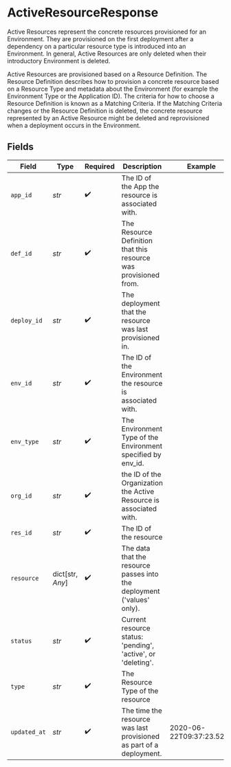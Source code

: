# ActiveResourceResponse

Active Resources represent the concrete resources provisioned for an Environment. They are provisioned on the first deployment after a dependency on a particular resource type is introduced into an Environment. In general, Active Resources are only deleted when their introductory Environment is deleted.

Active Resources are provisioned based on a Resource Definition. The Resource Definition describes how to provision a concrete resource based on a Resource Type and metadata about the Environment (for example the Environment Type or the Application ID). The criteria for how to choose a Resource Definition is known as a Matching Criteria. If the Matching Criteria changes or the Resource Definition is deleted, the concrete resource represented by an Active Resource might be deleted and reprovisioned when a deployment occurs in the Environment.


## Fields

| Field                                                                  | Type                                                                   | Required                                                               | Description                                                            | Example                                                                |
| ---------------------------------------------------------------------- | ---------------------------------------------------------------------- | ---------------------------------------------------------------------- | ---------------------------------------------------------------------- | ---------------------------------------------------------------------- |
| `app_id`                                                               | *str*                                                                  | :heavy_check_mark:                                                     | The ID of the App the resource is associated with.                     |                                                                        |
| `def_id`                                                               | *str*                                                                  | :heavy_check_mark:                                                     | The Resource Definition that this resource was provisioned from.       |                                                                        |
| `deploy_id`                                                            | *str*                                                                  | :heavy_check_mark:                                                     | The deployment that the resource was last provisioned in.              |                                                                        |
| `env_id`                                                               | *str*                                                                  | :heavy_check_mark:                                                     | The ID of the Environment the resource is associated with.             |                                                                        |
| `env_type`                                                             | *str*                                                                  | :heavy_check_mark:                                                     | The Environment Type of the Environment specified by env_id.           |                                                                        |
| `org_id`                                                               | *str*                                                                  | :heavy_check_mark:                                                     | the ID of the Organization the Active Resource is associated with.     |                                                                        |
| `res_id`                                                               | *str*                                                                  | :heavy_check_mark:                                                     | The ID of the resource                                                 |                                                                        |
| `resource`                                                             | dict[str, *Any*]                                                       | :heavy_check_mark:                                                     | The data that the resource passes into the deployment ('values' only). |                                                                        |
| `status`                                                               | *str*                                                                  | :heavy_check_mark:                                                     | Current resource status: 'pending', 'active', or 'deleting'.           |                                                                        |
| `type`                                                                 | *str*                                                                  | :heavy_check_mark:                                                     | The Resource Type of the resource                                      |                                                                        |
| `updated_at`                                                           | *str*                                                                  | :heavy_check_mark:                                                     | The time the resource was last provisioned as part of a deployment.    | 2020-06-22T09:37:23.523Z                                               |